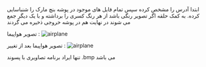 ابتدا آدرس را مشخص کرده سپس تمام فایل های موجود در پوشه بنچ مارک را شنباسایی کرده.
 به کمک حلقه اگر تصویر رنگی باشد از هر رنگ کسری را برداشته و با یک دیگر جمع می شوند
 در نهایت هم در پوشه خروجی ذخیره می گردند
 
 تصویر هواپیما :
 ![airplane](https://user-images.githubusercontent.com/80279784/113253536-a09b7300-92da-11eb-882b-43efb703aed7.png)


تصویر هواپیما بعد از تغییر :
![airplane](https://user-images.githubusercontent.com/80279784/113253637-bdd04180-92da-11eb-95d2-56c5274a24c9.png)


تنها ایراد برنامه تصاویری با پسوند .bmp می باشد
